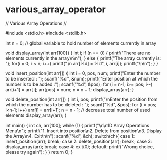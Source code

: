 # various_array_operator

// Various Array Operations
//

#include <stdio.h>
#include <stdlib.h>

int n = 0; // global variable to hold number of elements currently in array

void display_array(int arr[100])
{
  int i;
  if (n == 0) {
    printf("There are no elements currently in the array\n\n");
  }
  else {
      printf("The array currently is: ");
      for(i = 0; i < n; i++)
        printf("\n arr[%d] = %d", i, arr[i]);
      printf("\n\n");
  }
}

void insert_position(int arr[]) {
    int i = 0, pos, num;
    printf("Enter the number to be inserted : ");
    scanf("%d", &num);
    printf("Enter position at which the number is to be added :");
    scanf("%d", &pos);
    for (i = n-1; i>= pos; i--)
        arr[i+1] = arr[i];
    arr[pos] = num;
    n = n + 1;
    display_array(arr);
}

void delete_position(int arr[]) {
    int i, pos;
    printf("\nEnter the position from which the number has to be deleted : ");
    scanf("%d", &pos);
    for (i = pos; i<n-1; i++)
        arr[i] = arr[i+1];
    n = n - 1; // decrease total number of used elements
    display_array(arr);
}


int main() {
    int ch, arr[100];
    while (1) {
        printf("\n\n1D Array Operations Menu\n");
        printf("1. Insert into position\n2. Delete from position\n3. Display the Array\n4. Exit\n\n");
        scanf("%d", &ch);
        switch(ch){
            case 1: insert_position(arr);
                    break;
            case 2: delete_position(arr);
                    break;
            case 3: display_array(arr);
                    break;
            case 4: exit(0);
            default: printf("Wrong choice, please try again");
        }
    }
    return 0;
}
